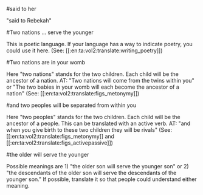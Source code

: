 #said to her

"said to Rebekah"

#Two nations ... serve the younger

This is poetic language. If your language has a way to indicate poetry, you could use it here. (See: [[:en:ta:vol2:translate:writing_poetry]])

#Two nations are in your womb

Here "two nations" stands for the two children. Each child will be the ancestor of a nation. AT: "Two nations will come from the twins within you" or "The two babies in your womb will each become the ancestor of a nation" (See: [[:en:ta:vol2:translate:figs_metonymy]])

#and two peoples will be separated from within you

Here "two peoples" stands for the two children. Each child will be the ancestor of a people. This can be translated with an active verb. AT: "and when you give birth to these two children they will be rivals" (See: [[:en:ta:vol2:translate:figs_metonymy]] and [[:en:ta:vol2:translate:figs_activepassive]])

#the older will serve the younger

Possible meanings are 1) "the older son will serve the younger son" or 2) "the descendants of the older son will serve the descendants of the younger son." If possible, translate it so that people could understand either meaning.